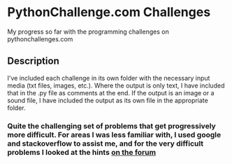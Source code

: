# PythonChallenge.com Challenges

My progress so far with the programming challenges on pythonchallenges.com

## Description

I've included each challenge in its own folder with the necessary input media (txt files, images, etc.). Where the output is only text, I have included that in the .py file as comments at the end. If the output is an image or a sound file, I have included the output as its own file in the appropriate folder.

### Quite the challenging set of problems that get progressively more difficult. For areas I was less familiar with, I used google and stackoverflow to assist me, and for the very difficult problems I looked at the hints [on the forum](https://groups.google.com/forum/#!forum/python-challenge)